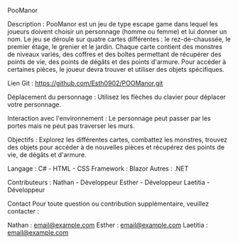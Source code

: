 PooManor

Description : 
PooManor est un jeu de type escape game dans lequel les joueurs doivent choisir un personnage (homme ou femme) et lui donner un nom. Le jeu se déroule sur quatre cartes différentes : le rez-de-chaussée, le premier étage, le grenier et le jardin. Chaque carte contient des monstres de niveaux variés, des coffres et des boîtes permettant de récupérer des points de vie, des points de dégâts et des points d'armure. Pour accéder à certaines pièces, le joueur devra trouver et utiliser des objets spécifiques.

Lien Git : https://github.com/Esth0902/POOManor.git


Déplacement du personnage : 
Utilisez les flèches du clavier pour déplacer votre personnage.

Interaction avec l'environnement : 
Le personnage peut passer par les portes mais ne peut pas traverser les murs.

Objectifs : 
Explorez les différentes cartes, combattez les monstres, trouvez des objets pour accéder à de nouvelles pièces et récupérez des points de vie, de dégâts et d'armure.

Langage : C# - HTML - CSS 
Framework : Blazor
Autres : .NET

Contributeurs :
Nathan - Développeur
Esther - Développeur
Laetitia - Développeur


Contact
Pour toute question ou contribution supplémentaire, veuillez contacter :

Nathan : email@example.com
Esther : email@example.com
Laetitia : email@example.com
